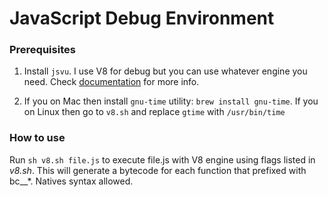 # JavaScript Debug Environment

### Prerequisites

1. Install `jsvu`. I use V8 for debug but you can use whatever engine you need. Check [documentation](https://github.com/GoogleChromeLabs/jsvu) for more info.

2. If you on Mac then install `gnu-time` utility: `brew install gnu-time`.
If you on Linux then go to `v8.sh` and replace `gtime` with `/usr/bin/time`

### How to use

Run `sh v8.sh file.js` to execute file.js with V8 engine using flags listed in _v8.sh_. This will generate a bytecode for each function that prefixed with bc__*. Natives syntax allowed.
